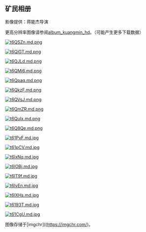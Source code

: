 ## 矿民相册

影像提供：蒋能杰导演

更高分辨率图像请参阅[album_kuangmin_hd](album_kuangmin_hd.md)。（可能产生更多下载数据）



[![t6QSZn.md.png](https://s1.ax1x.com/2020/06/06/t6QSZn.md.png)](https://imgchr.com/i/t6QSZn)

[![t6QiGT.md.png](https://s1.ax1x.com/2020/06/06/t6QiGT.md.png)](https://imgchr.com/i/t6QiGT)

[![t6QJLd.md.png](https://s1.ax1x.com/2020/06/06/t6QJLd.md.png)](https://imgchr.com/i/t6QJLd)

[![t6QMi6.md.png](https://s1.ax1x.com/2020/06/06/t6QMi6.md.png)](https://imgchr.com/i/t6QMi6)

[![t6Qpaq.md.png](https://s1.ax1x.com/2020/06/06/t6Qpaq.md.png)](https://imgchr.com/i/t6Qpaq)

[![t6QkzF.md.png](https://s1.ax1x.com/2020/06/06/t6QkzF.md.png)](https://imgchr.com/i/t6QkzF)

[![t6QVsJ.md.png](https://s1.ax1x.com/2020/06/06/t6QVsJ.md.png)](https://imgchr.com/i/t6QVsJ)

[![t6QmZR.md.png](https://s1.ax1x.com/2020/06/06/t6QmZR.md.png)](https://imgchr.com/i/t6QmZR)

[![t6QuIx.md.png](https://s1.ax1x.com/2020/06/06/t6QuIx.md.png)](https://imgchr.com/i/t6QuIx)

[![t6Q8Qe.md.png](https://s1.ax1x.com/2020/06/06/t6Q8Qe.md.png)](https://imgchr.com/i/t6Q8Qe)

[![t61PvF.md.jpg](https://s1.ax1x.com/2020/06/06/t61PvF.md.jpg)](https://imgchr.com/i/t61PvF)

[![t61pCV.md.jpg](https://s1.ax1x.com/2020/06/06/t61pCV.md.jpg)](https://imgchr.com/i/t61pCV)

[![t6lxNq.md.jpg](https://s1.ax1x.com/2020/06/06/t6lxNq.md.jpg)](https://imgchr.com/i/t6lxNq)

[![t6lOBj.md.jpg](https://s1.ax1x.com/2020/06/06/t6lOBj.md.jpg)](https://imgchr.com/i/t6lOBj)

[![t6lT9f.md.jpg](https://s1.ax1x.com/2020/06/06/t6lT9f.md.jpg)](https://imgchr.com/i/t6lT9f)

[![t6lvEn.md.jpg](https://s1.ax1x.com/2020/06/06/t6lvEn.md.jpg)](https://imgchr.com/i/t6lvEn)

[![t6lXHs.md.jpg](https://s1.ax1x.com/2020/06/06/t6lXHs.md.jpg)](https://imgchr.com/i/t6lXHs)

[![t6193T.md.jpg](https://s1.ax1x.com/2020/06/06/t6193T.md.jpg)](https://imgchr.com/i/t6193T)

[![t61CgU.md.jpg](https://s1.ax1x.com/2020/06/06/t61CgU.md.jpg)](https://imgchr.com/i/t61CgU)

图像存储于[imgchr]((https://imgchr.com/)。
